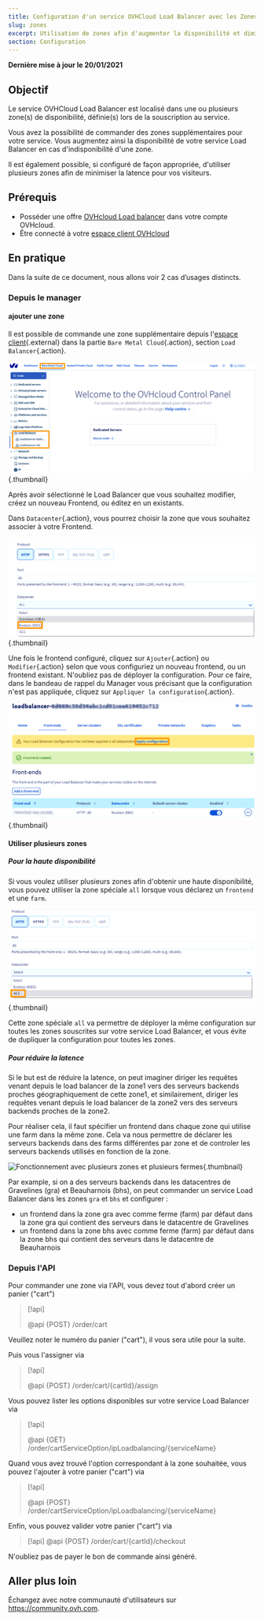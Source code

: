 ```yaml
---
title: Configuration d'un service OVHCloud Load Balancer avec les Zones
slug: zones
excerpt: Utilisation de zones afin d'augmenter la disponibilité et diminuer la latence
section: Configuration
---
```

**Dernière mise à jour le 20/01/2021**

## Objectif

Le service OVHCloud Load Balancer est localisé dans une ou plusieurs zone(s) de disponibilité,
définie(s) lors de la souscription au service.

Vous avez la possibilité de commander des zones supplémentaires pour votre service.
Vous augmentez ainsi la disponibilité de votre service Load Balancer en cas d'indisponibilité d'une zone.

Il est également possible, si configuré de façon appropriée, d'utiliser plusieurs zones afin de minimiser la latence pour vos visiteurs.

## Prérequis

- Posséder une offre [OVHcloud Load balancer](https://www.ovh.com/fr/solutions/load-balancer/) dans votre compte OVHcloud.
- Être connecté à votre [espace client OVHcloud](https://www.ovh.com/auth/?action=gotomanager&from=https://www.ovh.com/fr/&ovhSubsidiary=fr)



## En pratique

Dans la suite de ce document, nous allons voir 2 cas d’usages distincts.

### Depuis le manager

####  ajouter une zone

Il est possible de commande une zone supplémentaire depuis l'[espace client](https://www.ovh.com/auth/?action=gotomanager&from=https://www.ovh.com/fr/&ovhSubsidiary=fr){.external} dans la partie `Bare Metal Cloud`{.action}, section `Load Balancer`{.action}.

![Configurer le load balancer depuis le manager](images/Manager-ipLBalancer.PNG){.thumbnail}

Après avoir sélectionné le Load Balancer que vous souhaitez modifier,
créez un nouveau Frontend, ou éditez en un existants.

Dans `Datacenter`{.action}, vous pourrez choisir la zone que vous souhaitez associer à votre Frontend.

![Choix de la zone](images/Select-Datacenter.png){.thumbnail}

Une fois le frontend configuré, cliquez sur `Ajouter`{.action} ou `Modifier`{.action} selon que vous configuriez un nouveau frontend, ou un frontend existant.
N'oubliez pas de déployer la configuration.
Pour ce faire, dans le bandeau de rappel du Manager vous précisant que la configuration n'est pas appliquée,
cliquez sur `Appliquer la configuration`{.action}.

![Application d'une Configuration d'un Load Balancer](images/apply-configuration.PNG){.thumbnail}


#### Utiliser plusieurs zones

##### Pour la haute disponibilité

Si vous voulez utiliser plusieurs zones afin d'obtenir une haute disponibilité, vous pouvez utiliser la zone spéciale `all` lorsque vous déclarez un `frontend` et une `farm`.

![](images/Edit-frontend-All-iplb.png){.thumbnail}

Cette zone spéciale `all` va permettre de déployer la même configuration sur toutes les zones souscrites sur votre service Load Balancer, et vous évite de dupliquer la configuration pour toutes les zones.

##### Pour réduire la latence

Si le but est de réduire la latence, on peut imaginer diriger les requêtes venant depuis le load balancer de la zone1 vers des serveurs backends proches géographiquement de cette zone1, et similairement, diriger les requêtes venant depuis le load balancer de la zone2 vers des serveurs backends proches de la zone2.

Pour réaliser cela, il faut spécifier un frontend dans chaque zone qui utilise une farm dans la même zone.
Cela va nous permettre de déclarer les serveurs backends dans des farms différentes par zone et de controler les serveurs backends utilisés en fonction de la zone.

![Fonctionnement avec plusieurs zones et plusieurs fermes](images/multi_zones_multi_backends.png){.thumbnail}

Par example, si on a des serveurs backends dans les datacentres de Gravelines (gra) et Beauharnois (bhs),
on peut commander un service Load Balancer dans les zones `gra` et `bhs` et configurer :

- un frontend dans la zone gra avec comme ferme (farm) par défaut dans la zone gra qui contient des serveurs dans le datacentre de Gravelines
- un frontend dans la zone bhs avec comme ferme (farm) par défaut dans la zone bhs qui contient des serveurs dans le datacentre de Beauharnois


### Depuis l'API

Pour commander une zone via l'API, vous devez tout d'abord créer un panier ("cart")

> [!api]
>
> @api {POST} /order/cart
>

Veuillez noter le numéro du panier ("cart"), il vous sera utile pour la suite.

Puis vous l'assigner via

> [!api]
>
> @api {POST} /order/cart/{cartId}/assign
>

Vous pouvez lister les options disponibles sur votre service Load Balancer via

> [!api]
>
> @api {GET} /order/cartServiceOption/ipLoadbalancing/{serviceName}
>

Quand vous avez trouvé l'option correspondant à la zone souhaitée, vous pouvez l'ajouter à votre panier ("cart") via

> [!api]
>
> @api {POST} /order/cartServiceOption/ipLoadbalancing/{serviceName}
>

Enfin, vous pouvez valider votre panier ("cart") via

> [!api]
> @api {POST} /order/cart/{cartId}/checkout
>

N'oubliez pas de payer le bon de commande ainsi généré.


## Aller plus loin

Échangez avec notre communauté d'utilisateurs sur <https://community.ovh.com>.


